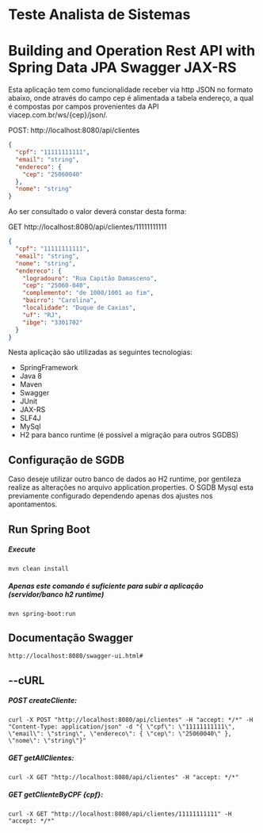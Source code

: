 # Teste Analista de Sistemas
# Building and Operation Rest API with Spring Data JPA Swagger JAX-RS


Esta aplicação tem como funcionalidade receber via http JSON no formato abaixo, onde através do campo cep é alimentada a tabela endereço, a qual é compostas por campos provenientes da API viacep.com.br/ws/{cep}/json/.

POST: http://localhost:8080/api/clientes

```json
{
  "cpf": "11111111111",
  "email": "string",
  "endereco": {
    "cep": "25060040"
  },
  "nome": "string"
}
```

Ao ser consultado o valor deverá constar desta forma:

GET http://localhost:8080/api/clientes/11111111111

```json
{
  "cpf": "11111111111",
  "email": "string",
  "nome": "string",
  "endereco": {
    "logradouro": "Rua Capitão Damasceno",
    "cep": "25060-040",
    "complemento": "de 1000/1001 ao fim",
    "bairro": "Carolina",
    "localidade": "Duque de Caxias",
    "uf": "RJ",
    "ibge": "3301702"
  }
}
```

Nesta aplicação são utilizadas as seguintes tecnologias:
- SpringFramework
- Java 8
- Maven
- Swagger
- JUnit
- JAX-RS
- SLF4J
- MySql
- H2 para banco runtime (é possível a migração para outros SGDBS)

## Configuração de SGDB
Caso deseje utilizar outro banco de dados ao H2 runtime, por gentileza realize as alterações no arquivo application.properties.
O SGDB Mysql esta previamente configurado dependendo apenas dos ajustes nos apontamentos.


## Run Spring Boot 

##### Execute
```
mvn clean install
```

##### Apenas este comando é suficiente para subir a aplicação (servidor/banco h2 runtime)
```
mvn spring-boot:run
```

## Documentação Swagger 
```
http://localhost:8080/swagger-ui.html#
```
##  --cURL

##### POST createCliente:
```
curl -X POST "http://localhost:8080/api/clientes" -H "accept: */*" -H "Content-Type: application/json" -d "{ \"cpf\": \"11111111111\", \"email\": \"string\", \"endereco\": { \"cep\": \"25060040\" }, \"nome\": \"string\"}"
```
##### GET getAllClientes:
```
curl -X GET "http://localhost:8080/api/clientes" -H "accept: */*"
```

##### GET getClienteByCPF {cpf}:
```
curl -X GET "http://localhost:8080/api/clientes/11111111111" -H "accept: */*"
```
